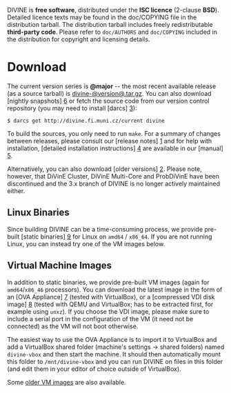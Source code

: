 DIVINE is **free software**, distributed under the **ISC licence** (2-clause
**BSD**). De­tailed licence texts may be found in the doc/COPYING file in the
distribution tarball. The distribution tarball includes freely redistributable
**third-party code**. Please refer to `doc/AUTHORS` and `doc/COPYING` included in the
distribution for co­pyright and licensing details.

Download
========

The current version series is **@major** -- the most recent available release
(as a source tarball) is
[divine-@version@.tar.gz](download/divine-@version@.tar.gz). You can also
download [nightly snapshots] [6] or fetch the source code from our version
control repository (you may need to install [darcs] [3]):

    $ darcs get http://divine.fi.muni.cz/current divine

To build the sources, you only need to run `make`. For a summary of changes
between releases, please consult our [release notes] [1] and for help with
installation, [detailed installation instructions] [4] are available in our
[manual] [5].

Alternatively, you can also download [older versions] [2]. Please note,
however, that DiVinE Cluster, DiVinE Multi-Core and ProbDiVinE have been
discontinued and the 3.x branch of DIVINE is no longer actively maintained
either.

Linux Binaries
--------------

Since building DIVINE can be a time-consuming process, we provide
pre-built [static binaries] [9] for Linux on `amd64` / `x86_64`. If you are not
running Linux, you can instead try one of the VM images below.

Virtual Machine Images
----------------------

In addition to static binaries, we provide pre-built VM images (again for
`amd64`/`x86_46` processors). You can download the latest image in the form of
an [OVA Appliance] [7] (tested with VirtualBox), or
a [compressed VDI disk image] [8] (tested with QEMU and VirtualBox; has to be
extracted first, for example using `unxz`). If you choose the VDI image, please
make sure to include a serial port in the configuration of the VM (it need not
be connected) as the VM will not boot otherwise.

The easiest way to use the OVA Appliance is to import it to VirtualBox and add
a VirtualBox shared folder (machine's settings → shared folders) named
`divine-vbox` and then start the machine. It should then automatically mount
this folder to `/mnt/divine-vbox` and you can run DIVINE on files in this
folder (and edit them in your editor of choice outside of VirtualBox).

Some [older VM images](download/images/) are also available.

[1]: whatsnew.html
[2]: download
[3]: http://darcs.net
[4]: manual.html#installation
[5]: manual.html
[6]: download/snapshots/
[7]: download/images/divine-@version@.ova
[8]: download/images/divine-@version@.vdi.xz
[9]: download/static-amd64-linux/
